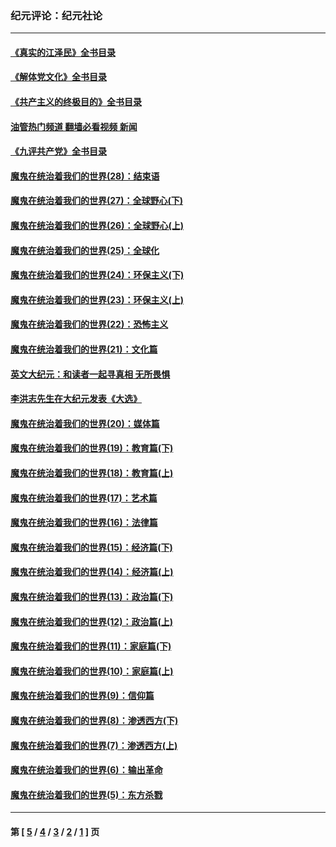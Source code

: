 ### 纪元评论：纪元社论
---
#### [《真实的江泽民》全书目录](../../pages/nsc422/n13721399.md?09210330) 
#### [《解体党文化》全书目录](../../pages/nsc422/n13721157.md?09210330) 
#### [《共产主义的终极目的》全书目录](../../pages/nsc422/n13721048.md?09210330) 
#### [油管热门频道 翻墙必看视频 新闻](ok?09210330)
#### [《九评共产党》全书目录](../../pages/nsc422/n13708085.md?09210330) 
#### [魔鬼在统治着我们的世界(28)：结束语](../../pages/nsc422/n10936246.md?09210330) 
#### [魔鬼在统治着我们的世界(27)：全球野心(下)](../../pages/nsc422/n10928319.md?09210330) 
#### [魔鬼在统治着我们的世界(26)：全球野心(上)](../../pages/nsc422/n10900318.md?09210330) 
#### [魔鬼在统治着我们的世界(25)：全球化](../../pages/nsc422/n10788205.md?09210330) 
#### [魔鬼在统治着我们的世界(24)：环保主义(下)](../../pages/nsc422/n10695307.md?09210330) 
#### [魔鬼在统治着我们的世界(23)：环保主义(上)](../../pages/nsc422/n10688613.md?09210330) 
#### [魔鬼在统治着我们的世界(22)：恐怖主义](../../pages/nsc422/n10614727.md?09210330) 
#### [魔鬼在统治着我们的世界(21)：文化篇](../../pages/nsc422/n10597706.md?09210330) 
#### [英文大纪元：和读者一起寻真相 无所畏惧](../../pages/nsc422/n12542027.md?09210330) 
#### [李洪志先生在大纪元发表《大选》](../../pages/nsc422/n12534746.md?09210330) 
#### [魔鬼在统治着我们的世界(20)：媒体篇](../../pages/nsc422/n10586579.md?09210330) 
#### [魔鬼在统治着我们的世界(19)：教育篇(下)](../../pages/nsc422/n10564808.md?09210330) 
#### [魔鬼在统治着我们的世界(18)：教育篇(上)](../../pages/nsc422/n10526970.md?09210330) 
#### [魔鬼在统治着我们的世界(17)：艺术篇](../../pages/nsc422/n10499093.md?09210330) 
#### [魔鬼在统治着我们的世界(16)：法律篇](../../pages/nsc422/n10485969.md?09210330) 
#### [魔鬼在统治着我们的世界(15)：经济篇(下)](../../pages/nsc422/n10469975.md?09210330) 
#### [魔鬼在统治着我们的世界(14)：经济篇(上)](../../pages/nsc422/n10457370.md?09210330) 
#### [魔鬼在统治着我们的世界(13)：政治篇(下)](../../pages/nsc422/n10448270.md?09210330) 
#### [魔鬼在统治着我们的世界(12)：政治篇(上)](../../pages/nsc422/n10444576.md?09210330) 
#### [魔鬼在统治着我们的世界(11)：家庭篇(下)](../../pages/nsc422/n10440961.md?09210330) 
#### [魔鬼在统治着我们的世界(10)：家庭篇(上)](../../pages/nsc422/n10435448.md?09210330) 
#### [魔鬼在统治着我们的世界(9)：信仰篇](../../pages/nsc422/n10432159.md?09210330) 
#### [魔鬼在统治着我们的世界(8)：渗透西方(下)](../../pages/nsc422/n10429603.md?09210330) 
#### [魔鬼在统治着我们的世界(7)：渗透西方(上)](../../pages/nsc422/n10426013.md?09210330) 
#### [魔鬼在统治着我们的世界(6)：输出革命](../../pages/nsc422/n10421536.md?09210330) 
#### [魔鬼在统治着我们的世界(5)：东方杀戮](../../pages/nsc422/n10417707.md?09210330) 

---
#### 第 [ [5](./5.md?09210330) / [4](./4.md?09210330) / [3](./3.md?09210330) / [2](./2.md?09210330) / [1](./1.md?09210330) ] 页
